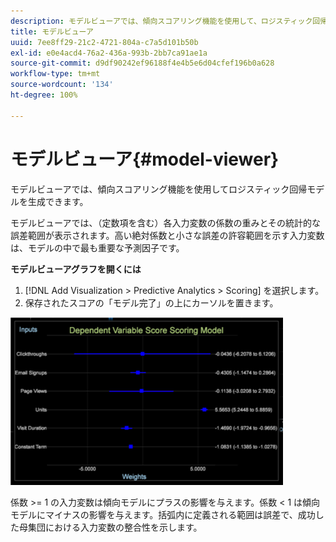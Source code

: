 ```yaml
---
description: モデルビューアでは、傾向スコアリング機能を使用して、ロジスティック回帰モデルを生成できます。
title: モデルビューア
uuid: 7ee8ff29-21c2-4721-804a-c7a5d101b50b
exl-id: e0e4acd4-76a2-436a-993b-2bb7ca91ae1a
source-git-commit: d9df90242ef96188f4e4b5e6d04cfef196b0a628
workflow-type: tm+mt
source-wordcount: '134'
ht-degree: 100%

---
```


# モデルビューア{#model-viewer}

モデルビューアでは、傾向スコアリング機能を使用してロジスティック回帰モデルを生成できます。

モデルビューアでは、（定数項を含む）各入力変数の係数の重みとその統計的な誤差範囲が表示されます。高い絶対係数と小さな誤差の許容範囲を示す入力変数は、モデルの中で最も重要な予測因子です。

**モデルビューアグラフを開くには**

1. [!DNL Add Visualization > Predictive Analytics > Scoring] を選択します。
1. 保存されたスコアの「モデル完了」の上にカーソルを置きます。

![](assets/propensity_model_viewer.png)

係数 >= 1 の入力変数は傾向モデルにプラスの影響を与えます。係数 &lt; 1 は傾向モデルにマイナスの影響を与えます。括弧内に定義される範囲は誤差で、成功した母集団における入力変数の整合性を示します。
